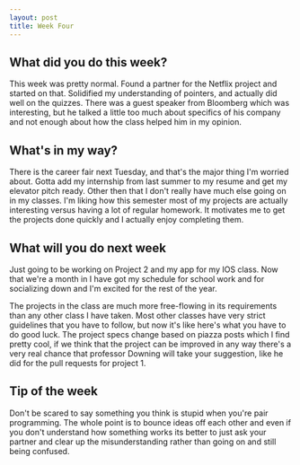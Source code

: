 ```yaml
---
layout: post
title: Week Four
---
```


## What did you do this week? ##
This week was pretty normal. Found a partner for the Netflix project and started on that. Solidified my understanding of pointers, and actually did well on the quizzes. There was a guest speaker from Bloomberg which was interesting, but he talked a little too much about specifics of his company and not enough about how the class helped him in my opinion.

## What's in my way? ##
There is the career fair next Tuesday, and that's the major thing I'm worried about. Gotta add my internship from last summer to my resume and get my elevator pitch ready. Other then that I don't really have much else going on in my classes. I'm liking how this semester most of my projects are actually interesting versus having a lot of regular homework. It motivates me to get the projects done quickly and I actually enjoy completing them.

## What will you do next week ##
Just going to be working on Project 2 and my app for my IOS class. Now that we're a month in I have got my schedule for school work and for socializing down and I'm excited for the rest of the year.

The projects in the class are much more free-flowing in its requirements than any other class I have taken. Most other classes have very strict guidelines that you have to follow, but now it's like here's what you have to do good luck. The project specs change based on piazza posts which I find pretty cool, if we think that the project can be improved in any way there's a very real chance that professor Downing will take your suggestion, like he did for the pull requests for project 1.

## Tip of the week ##
Don't be scared to say something you think is stupid when you're pair programming. The whole point is to bounce ideas off each other and even if you don't understand how something works its better to just ask your partner and clear up the misunderstanding rather than going on and still being confused.





